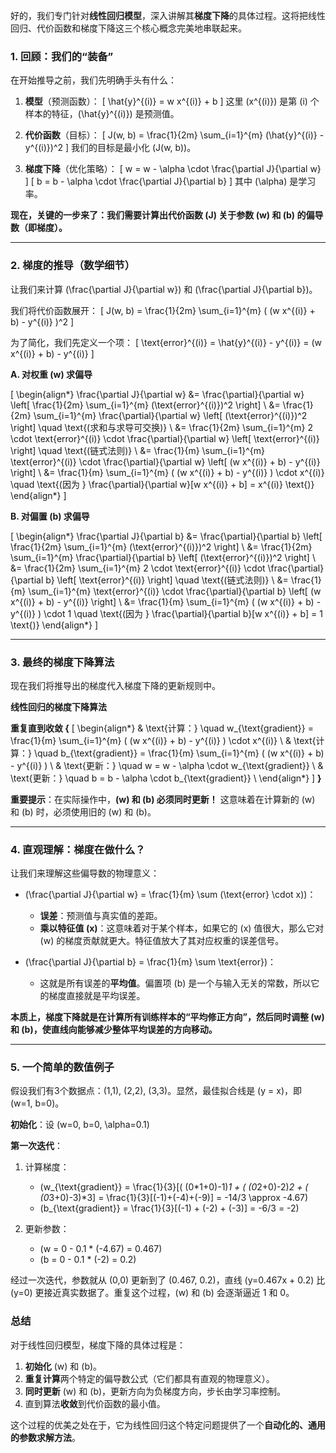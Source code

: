 好的，我们专门针对**线性回归模型**，深入讲解其**梯度下降**的具体过程。这将把线性回归、代价函数和梯度下降这三个核心概念完美地串联起来。

### 1. 回顾：我们的“装备”

在开始推导之前，我们先明确手头有什么：

1.  **模型**（预测函数）：
    \[ \hat{y}^{(i)} = w x^{(i)} + b \]
    这里 \(x^{(i)}\) 是第 \(i\) 个样本的特征，\(\hat{y}^{(i)}\) 是预测值。

2.  **代价函数**（目标）：
    \[ J(w, b) = \frac{1}{2m} \sum_{i=1}^{m} (\hat{y}^{(i)} - y^{(i)})^2 \]
    我们的目标是最小化 \(J(w, b)\)。

3.  **梯度下降**（优化策略）：
    \[ w = w - \alpha \cdot \frac{\partial J}{\partial w} \]
    \[ b = b - \alpha \cdot \frac{\partial J}{\partial b} \]
    其中 \(\alpha\) 是学习率。

**现在，关键的一步来了：我们需要计算出代价函数 \(J\) 关于参数 \(w\) 和 \(b\) 的偏导数（即梯度）。**

---

### 2. 梯度的推导（数学细节）

让我们来计算 \(\frac{\partial J}{\partial w}\) 和 \(\frac{\partial J}{\partial b}\)。

我们将代价函数展开：
\[ J(w, b) = \frac{1}{2m} \sum_{i=1}^{m} ( (w x^{(i)} + b) - y^{(i)} )^2 \]

为了简化，我们先定义一个项：
\[ \text{error}^{(i)} = \hat{y}^{(i)} - y^{(i)} = (w x^{(i)} + b) - y^{(i)} \]

**A. 对权重 \(w\) 求偏导**

\[
\begin{align*}
\frac{\partial J}{\partial w} &= \frac{\partial}{\partial w} \left[ \frac{1}{2m} \sum_{i=1}^{m} (\text{error}^{(i)})^2 \right] \\
&= \frac{1}{2m} \sum_{i=1}^{m} \frac{\partial}{\partial w} \left[ (\text{error}^{(i)})^2 \right] \quad \text{(求和与求导可交换)} \\
&= \frac{1}{2m} \sum_{i=1}^{m} 2 \cdot \text{error}^{(i)} \cdot \frac{\partial}{\partial w} \left[ \text{error}^{(i)} \right] \quad \text{(链式法则)} \\
&= \frac{1}{m} \sum_{i=1}^{m} \text{error}^{(i)} \cdot \frac{\partial}{\partial w} \left[ (w x^{(i)} + b) - y^{(i)} \right] \\
&= \frac{1}{m} \sum_{i=1}^{m} ( (w x^{(i)} + b) - y^{(i)} ) \cdot x^{(i)} \quad \text{(因为 } \frac{\partial}{\partial w}[w x^{(i)} + b] = x^{(i)} \text{)}
\end{align*}
\]

**B. 对偏置 \(b\) 求偏导**

\[
\begin{align*}
\frac{\partial J}{\partial b} &= \frac{\partial}{\partial b} \left[ \frac{1}{2m} \sum_{i=1}^{m} (\text{error}^{(i)})^2 \right] \\
&= \frac{1}{2m} \sum_{i=1}^{m} \frac{\partial}{\partial b} \left[ (\text{error}^{(i)})^2 \right] \\
&= \frac{1}{2m} \sum_{i=1}^{m} 2 \cdot \text{error}^{(i)} \cdot \frac{\partial}{\partial b} \left[ \text{error}^{(i)} \right] \quad \text{(链式法则)} \\
&= \frac{1}{m} \sum_{i=1}^{m} \text{error}^{(i)} \cdot \frac{\partial}{\partial b} \left[ (w x^{(i)} + b) - y^{(i)} \right] \\
&= \frac{1}{m} \sum_{i=1}^{m} ( (w x^{(i)} + b) - y^{(i)} ) \cdot 1 \quad \text{(因为 } \frac{\partial}{\partial b}[w x^{(i)} + b] = 1 \text{)}
\end{align*}
\]

---

### 3. 最终的梯度下降算法

现在我们将推导出的梯度代入梯度下降的更新规则中。

**线性回归的梯度下降算法**

**重复直到收敛 {**
\[
\begin{align*}
& \text{计算：} \quad w_{\text{gradient}} = \frac{1}{m} \sum_{i=1}^{m} ( (w x^{(i)} + b) - y^{(i)} ) \cdot x^{(i)} \\
& \text{计算：} \quad b_{\text{gradient}} = \frac{1}{m} \sum_{i=1}^{m} ( (w x^{(i)} + b) - y^{(i)} ) \\
& \text{更新：} \quad w = w - \alpha \cdot w_{\text{gradient}} \\
& \text{更新：} \quad b = b - \alpha \cdot b_{\text{gradient}} \\
\end{align*}
\]
**}**

**重要提示**：在实际操作中，**\(w\) 和 \(b\) 必须同时更新！** 这意味着在计算新的 \(w\) 和 \(b\) 时，必须使用旧的 \(w\) 和 \(b\)。

---

### 4. 直观理解：梯度在做什么？

让我们来理解这些偏导数的物理意义：

- \(\frac{\partial J}{\partial w} = \frac{1}{m} \sum (\text{error} \cdot x)\)：
  - **误差**：预测值与真实值的差距。
  - **乘以特征值 \(x\)**：这意味着对于某个样本，如果它的 \(x\) 值很大，那么它对 \(w\) 的梯度贡献就更大。特征值放大了其对应权重的误差信号。

- \(\frac{\partial J}{\partial b} = \frac{1}{m} \sum \text{error}\)：
  - 这就是所有误差的**平均值**。偏置项 \(b\) 是一个与输入无关的常数，所以它的梯度直接就是平均误差。

**本质上，梯度下降就是在计算所有训练样本的“平均修正方向”，然后同时调整 \(w\) 和 \(b\)，使直线向能够减少整体平均误差的方向移动。**

---

### 5. 一个简单的数值例子

假设我们有3个数据点：(1,1), (2,2), (3,3)。显然，最佳拟合线是 \(y = x\)，即 \(w=1, b=0\)。

**初始化**：设 \(w=0, b=0, \alpha=0.1\)

**第一次迭代**：
1. 计算梯度：
   - \(w_{\text{gradient}} = \frac{1}{3}[( (0*1+0)-1)*1 + ( (0*2+0)-2)*2 + ( (0*3+0)-3)*3] = \frac{1}{3}[(-1)+(-4)+(-9)] = -14/3 \approx -4.67\)
   - \(b_{\text{gradient}} = \frac{1}{3}[(-1) + (-2) + (-3)] = -6/3 = -2\)

2. 更新参数：
   - \(w = 0 - 0.1 * (-4.67) = 0.467\)
   - \(b = 0 - 0.1 * (-2) = 0.2\)

经过一次迭代，参数就从 (0,0) 更新到了 (0.467, 0.2)，直线 \(y=0.467x + 0.2\) 比 \(y=0\) 更接近真实数据了。重复这个过程，\(w\) 和 \(b\) 会逐渐逼近 1 和 0。

### 总结

对于线性回归模型，梯度下降的具体过程是：
1.  **初始化** \(w\) 和 \(b\)。
2.  **重复计算**两个特定的偏导数公式（它们都具有直观的物理意义）。
3.  **同时更新** \(w\) 和 \(b\)，更新方向为负梯度方向，步长由学习率控制。
4.  直到算法**收敛**到代价函数的最小值。

这个过程的优美之处在于，它为线性回归这个特定问题提供了一个**自动化的、通用的参数求解方法**。